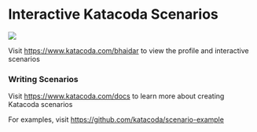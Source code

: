 # Interactive Katacoda Scenarios

[![](http://shields.katacoda.com/katacoda/bhaidar/count.svg)](https://www.katacoda.com/bhaidar "Get your profile on Katacoda.com")

Visit https://www.katacoda.com/bhaidar to view the profile and interactive scenarios

### Writing Scenarios
Visit https://www.katacoda.com/docs to learn more about creating Katacoda scenarios

For examples, visit https://github.com/katacoda/scenario-example

